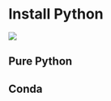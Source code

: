 # Install Python

![](https://img.shields.io/badge/Unfinished-helpNeed-red)

## Pure Python

## Conda
